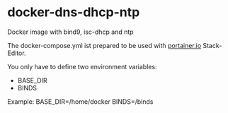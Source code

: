 # docker-dns-dhcp-ntp
Docker image with bind9, isc-dhcp and ntp

The docker-compose.yml ist prepared to be used with [portainer.io](https://www.portainer.io) Stack-Editor.

You only have to define two environment variables:

* BASE_DIR
* BINDS

Example:
  BASE_DIR=/home/docker
  BINDS=/binds
